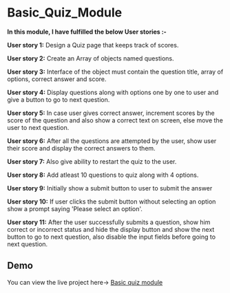 # Basic_Quiz_Module
<b>In this module, I have fulfilled the below User stories :-</b>

<b> User story 1:</b> Design a Quiz page that keeps track of scores.

<b> User story 2:</b> Create an Array of objects named questions.

<b> User story 3:</b> Interface of the object must contain the question title, array of options, correct answer and score.

<b> User story 4:</b> Display questions along with options one by one to user and give a button to go to next question.

<b> User story 5:</b> In case user gives correct answer, increment scores by the score of the question and also show a correct text on screen, else move the user to next question.

<b> User story 6:</b> After all the questions are attempted by the user, show user their score and display the correct answers to them.

<b> User story 7:</b> Also give ability to restart the quiz to the user.

<b> User story 8:</b> Add atleast 10 questions to quiz along with 4 options.

<b> User story 9:</b> Initially show a submit button to user to submit the answer

<b> User story 10:</b> If user clicks the submit button without selecting an option show a prompt saying 'Please select an option'.

<b> User story 11:</b> After the user successfully submits a question, show him correct or incorrect status and hide the display button and show the next button to go to next question, also disable the input fields before going to next question.
    
    
 <h2>Demo</h2>

You can view the live project here-> <a href="https://quiz-3p34g81l251klbvmzwo.web.codequotient.com" target="_blank">Basic quiz module</a>  
    
